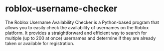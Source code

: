 # roblox-username-checker
The Roblox Username Availability Checker is a Python-based program that allows you to easily check the availability of usernames on the Roblox platform. It provides a straightforward and efficient way to search for multiple (up to 200 at once) usernames and determine if they are already taken or available for registration.
